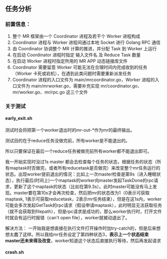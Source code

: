 ## 任务分析

### 前置信息：

1. 整个 MR 框架由一个 Coordinator 进程及若干个 Worker 进程构成
2. Coordinator 进程与 Worker 进程间通过本地 Socket 进行 Golang RPC 通信
3. 由 Coordinator 协调整个 MR 计算的推进，并分配 Task 到 Worker 上运行
4. 在启动 Coordinator 进程时指定 输入文件名 及 Reduce Task 数量
5. 在启动 Worker 进程时指定所用的 MR APP 动态链接库文件
6. Coordinator 需要留意 Worker 可能无法在合理时间内完成收到的任务（Worker 卡死或宕机），在遇到此类问题时需要重新派发任务
7. Coordinator 进程的入口文件为 main/mrcoordinator.go，Worker 进程的入口文件为 main/mrworker.go，需要补充实现 mr/coordinator.go、mr/worker.go、mr/rpc.go 这三个文件

### 关于测试

#### early_exit.sh

测试时会将把第一个worker退出时的mr-out-*作为mr的最终输出。

测试目的在于reduce任务没做完前，所有worker是不能退出的。

所以只要保证在最后一个reduce任务被做完前所有worker都不能退出即可。

我一开始实现时没过1s master 都会去检查每个任务的状态，根据任务的状态（所有maptask时否做完，或者所有reducetask是否做完）来改变整个mr任务运行的状态。出现worker提前退出的情况：比如上一次master检查是第9s（进入睡眠状态），执行最后(时间上)一个maptask的worker向master发起TaskDone的rpc请求，更新了这个maptask的状态（比如在第9.3s）。此时master可能没有马上发现。master要在第10s才会再次检查，然后把mr的状态改为1（0表示可获取maptask, 1表示可获取reducetask，2表示mr任务结束），但是在这1s内，worker可能会多次发起GetTask的rpc请求（假设申请maptask），此时明显无法获取任务（就不会获取到filepath），但是rpc请求是成功的，那么worker执行时，打开文件时就会有运行时报错（can't open file），worker就被动退出了。

解决方法：
一开始我是想直接在执行文件打开操作时加try-catch的，但是后来想想太蠢了这样。所以我给mr任务设定了第四种状态3，**表示上一个状态结束master还未来得及改变**，worker知道这个状态后直接执行等待，然后再发起请求

#### crash.sh

